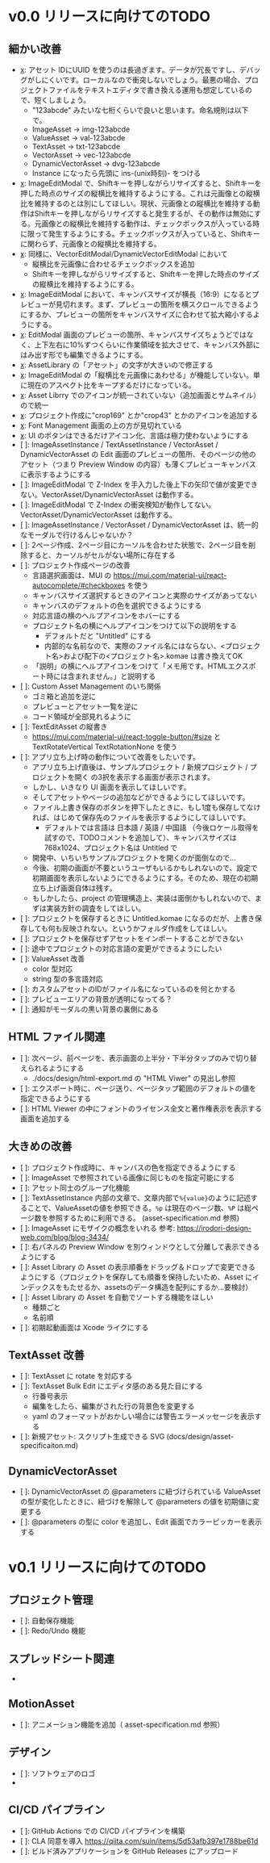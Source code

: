 # v0.0 リリースに向けてのTODO

## 細かい改善
- [x]: アセット IDにUUID を使うのは長過ぎます。データが冗長ですし、デバッグがしにくいです。ローカルなので衝突しないでしょう。最悪の場合、プロジェクトファイルをテキストエディタで書き換える運用も想定しているので、短くしましょう。
  - "123abcde" みたいな七桁くらいで良いと思います。命名規則は以下で。
  - ImageAsset -> img-123abcde
  - ValueAsset -> val-123abcde
  - TextAsset -> txt-123abcde
  - VectorAsset -> vec-123abcde
  - DynamicVectorAsset -> dvg-123abcde
  - Instance になったら先頭に ins-(unix時刻)- をつける
- [x]: ImageEditModal で、Shiftキーを押しながらリサイズすると、Shiftキーを押した時点のサイズの縦横比を維持するようにする。これは元画像との縦横比を維持するのとは別にしてほしい。現状、元画像との縦横比を維持する動作はShiftキーを押しながらリサイズすると発生するが、その動作は無効にする。元画像との縦横比を維持する動作は、チェックボックスが入っている時に限って発生するようにする。チェックボックスが入っていると、Shiftキーに関わらず、元画像との縦横比を維持する。
- [x]: 同様に、VectorEditModal/DynamicVectorEditModal において
  - 縦横比を元画像に合わせるチェックボックスを追加
  - Shiftキーを押しながらリサイズすると、Shiftキーを押した時点のサイズの縦横比を維持するようにする。
- [x]: ImageEditModal において、キャンバスサイズが横長（16:9）になるとプレビューが見切れます。まず、プレビューの箇所を横スクロールできるようにするか、プレビューの箇所をキャンバスサイズに合わせて拡大縮小するようにする。
- [x]: EditModal 画面のプレビューの箇所、キャンバスサイズちょうどではなく、上下左右に10%ずつくらいに作業領域を拡大させて、キャンバス外部にはみ出す形でも編集できるようにする。
- [x]: AssetLibrary の「アセット」の文字が大きいので修正する
- [x]: ImageEditModal の「縦横比を元画像にあわせる」が機能していない。単に現在のアスペクト比をキープするだけになっている。
- [x]: Asset Librry でのアイコンが統一されていない（追加画面とサムネイル）ので統一
- [x]: プロジェクト作成に"crop169" とか"crop43" とかのアイコンを追加する
- [x]: Font Management 画面の上の方が見切れている
- [x]: UI のボタンはできるだけアイコン化、言語は極力使わないようにする
- [ ]: ImageAssetInstance / TextAssetInstance / VectorAsset / DynamicVectorAsset の Edit 画面のプレビューの箇所、そのページの他のアセット（つまり Preview Window の内容）も薄くプレビューキャンバスに表示するようにする
- [ ]: ImageEditModal で Z-Index を手入力した後上下の矢印で値が変更できない。VectorAsset/DynamicVectorAsset は動作する。
- [ ]: ImageEditModal で Z-Index の衝突検知が動作してない。VectorAsset/DynamicVectorAsset は動作する。
- [ ]: ImageAssetInstance / VectorAsset / DynamicVectorAsset は、統一的なモーダルで行けるんじゃないか？
- [ ]: 2ページ作成、2ページ目にカーソルを合わせた状態で、2ページ目を削除すると、カーソルがセルがない場所に存在する
- [ ]: プロジェクト作成ページの改善
  - 言語選択画面は、MUI の https://mui.com/material-ui/react-autocomplete/#checkboxes を使う
  - キャンバスサイズ選択するときのアイコンと実際のサイズがあってない
  - キャンバスのデフォルトの色を選択できるようにする
  - 対応言語の横のヘルプアイコンをホバーにする
  - プロジェクト名の横にヘルプアイコンをつけて以下の説明をする
    - デフォルトだと "Untitled" にする
    - 内部的な名前なので、実際のファイル名にはならない、<プロジェクト名>および配下の<プロジェクト名>.komae は書き換えてOK
  - 「説明」の横にヘルプアイコンをつけて「メモ用です。HTMLエクスポート時には含まれません。」と説明する
- [ ]: Custom Asset Management のいち関係
  - ゴミ箱と追加を逆に
  - プレビューとアセット一覧を逆に
  - コード領域が全部見れるように
- [ ]: TextEditAsset の縦書き
  - https://mui.com/material-ui/react-toggle-button/#size と TextRotateVertical TextRotationNone を使う
- [ ]: アプリ立ち上げ時の動作について改善をしたいです。
  - アプリ立ち上げ直後は、サンプルプロジェクト / 新規プロジェクト / プロジェクトを開く の3択を表示する画面が表示されます。
  - しかし、いきなり UI 画面を表示してほしいです。
  - そしてアセットやページの追加などができるようにしてほしいです。
  - ファイル上書き保存のボタンを押下したときに、もし1度も保存してなければ、はじめて保存先のファイルを表示するようにしてほしいです。
    - デフォルトでは言語は 日本語 / 英語 / 中国語 （今後ロケール取得を試すので、TODOコメントを追加して）、キャンバスサイズは 768x1024、プロジェクト名は Untitled で
  - 開発中、いちいちサンプルプロジェクトを開くのが面倒なので...
  - 今後、初期の画面が不要というユーザもいるかもしれないので、設定で初期画面を表示しないようにできるようにする。そのため、現在の初期立ち上げ画面自体は残す。
  - もしかしたら、project の管理構造上、実装は面倒かもしれないので、まずは実装方針の調査をしてほしい。
- [ ]: プロジェクトを保存するときに Untitled.komae になるのだが、上書き保存しても何も反映されない。というかフォルダ作成をしてほしい。
- [ ]: プロジェクトを保存せずアセットをインポートすることができない
- [ ]: 途中でプロジェクトの対応言語の変更ができるようにしたい
- [ ]: ValueAsset 改善
  - color 型対応
  - string 型の多言語対応
- [ ]: カスタムアセットのIDがファイル名になっているのを何とかする
- [ ]: プレビューエリアの背景が透明になってる？
- [ ]: 通知がモーダルの黒い背景の裏側にある

## HTML ファイル関連
- [ ]: 次ページ、前ページを、表示画面の上半分・下半分タップのみで切り替えられるようにする
  - ./docs/design/html-export.md の "HTML Viwer" の見出し参照
- [ ]: エクスポート時に、ページ送り、ページタップ範囲のデフォルトの値を指定できるようにする
- [ ]: HTML Viewer の中にフォントのライセンス全文と著作権表示を表示する画面を追加する

## 大きめの改善
- [ ]: プロジェクト作成時に、キャンバスの色を指定できるようにする
- [ ]: ImageAsset で参照されている画像に同じものを指定可能にする
- [ ]: アセット同士のグループ化機能
- [ ]: TextAssetInstance 内部の文章で、文章内部で`%{value}`のように記述することで、ValueAssetの値を参照できる。`%p` は現在のページ数、`%P` は総ページ数を参照するために利用できる。 (asset-specification.md 参照)
- [ ]: ImageAsset にモザイクの概念をいれる 参考: https://irodori-design-web.com/blog/blog-3434/
- [ ]: 右パネルの Preview Window を別ウィンドウとして分離して表示できるようにする
- [ ]: Asset Library の Asset の表示順番をドラッグ＆ドロップで変更できるようにする（プロジェクトを保存しても順番を保持したいため、Asset にインデックスをもたせるか、assetsのデータ構造を配列にするか...要検討）
- [ ]: Asset Library の Asset を自動でソートする機能をほしい
  - 種類ごと
  - 名前順
- [ ]: 初期起動画面は Xcode ライクにする

## TextAsset 改善
- [ ]: TextAsset に rotate を対応する
- [ ]: TextAsset Bulk Edit にエディタ感のある見た目にする
  - 行番号表示
  - 編集をしたら、編集がされた行の背景色を変更する
  - yaml のフォーマットがおかしい場合には警告エラーメッセージを表示する
- [ ]: 新規アセット: スクリプト生成できる SVG (docs/design/asset-specificaiton.md)

## DynamicVectorAsset
- [ ]: DynamicVectorAsset の @parameters に紐づけられている ValueAsset の型が変化したときに、紐づけを解除して @parameters の値を初期値に変更する
- [ ]: @parameters の型に color を追加し、Edit 画面でカラーピッカーを表示する

# v0.1 リリースに向けてのTODO

## プロジェクト管理
- [ ]: 自動保存機能
- [ ]: Redo/Undo 機能

## スプレッドシート関連
- [x]: 特定のスプレッドシートの列を非表示にする機能

## MotionAsset
- [ ]: アニメーション機能を追加（ asset-specification.md 参照）

## デザイン
- [ ]: ソフトウェアのロゴ
- [x]: ダークモード対応

## CI/CD パイプライン
- [ ]: GitHub Actions での CI/CD パイプラインを構築
- [ ]: CLA 同意を導入 https://qiita.com/suin/items/5d53afb397e1788be61d
- [ ]: ビルド済みアプリケーションを GitHub Releases にアップロード
